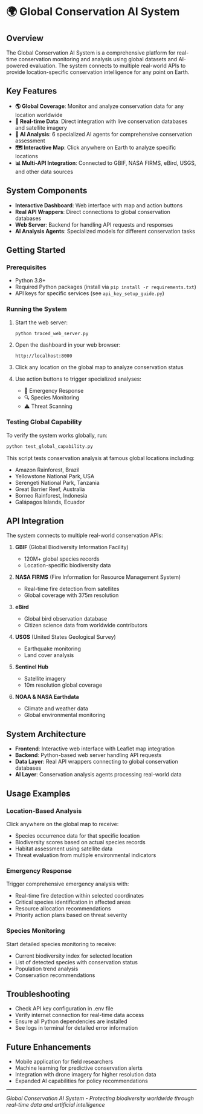 # 🌍 Global Conservation AI System

## Overview
The Global Conservation AI System is a comprehensive platform for real-time conservation monitoring and analysis using global datasets and AI-powered evaluation. The system connects to multiple real-world APIs to provide location-specific conservation intelligence for any point on Earth.

## Key Features
- **🌎 Global Coverage**: Monitor and analyze conservation data for any location worldwide
- **🔄 Real-time Data**: Direct integration with live conservation databases and satellite imagery
- **🤖 AI Analysis**: 6 specialized AI agents for comprehensive conservation assessment
- **🗺️ Interactive Map**: Click anywhere on Earth to analyze specific locations
- **📊 Multi-API Integration**: Connected to GBIF, NASA FIRMS, eBird, USGS, and other data sources

## System Components
- **Interactive Dashboard**: Web interface with map and action buttons
- **Real API Wrappers**: Direct connections to global conservation databases
- **Web Server**: Backend for handling API requests and responses
- **AI Analysis Agents**: Specialized models for different conservation tasks

## Getting Started

### Prerequisites
- Python 3.8+
- Required Python packages (install via `pip install -r requirements.txt`)
- API keys for specific services (see `api_key_setup_guide.py`)

### Running the System
1. Start the web server:
   ```bash
   python traced_web_server.py
   ```

2. Open the dashboard in your web browser:
   ```
   http://localhost:8000
   ```

3. Click any location on the global map to analyze conservation status

4. Use action buttons to trigger specialized analyses:
   - 🚨 Emergency Response
   - 🔍 Species Monitoring
   - ⚠️ Threat Scanning

### Testing Global Capability
To verify the system works globally, run:
```bash
python test_global_capability.py
```

This script tests conservation analysis at famous global locations including:
- Amazon Rainforest, Brazil
- Yellowstone National Park, USA
- Serengeti National Park, Tanzania
- Great Barrier Reef, Australia
- Borneo Rainforest, Indonesia
- Galápagos Islands, Ecuador

## API Integration
The system connects to multiple real-world conservation APIs:

1. **GBIF** (Global Biodiversity Information Facility)
   - 120M+ global species records
   - Location-specific biodiversity data

2. **NASA FIRMS** (Fire Information for Resource Management System)
   - Real-time fire detection from satellites
   - Global coverage with 375m resolution

3. **eBird**
   - Global bird observation database
   - Citizen science data from worldwide contributors

4. **USGS** (United States Geological Survey)
   - Earthquake monitoring
   - Land cover analysis

5. **Sentinel Hub**
   - Satellite imagery
   - 10m resolution global coverage

6. **NOAA & NASA Earthdata**
   - Climate and weather data
   - Global environmental monitoring

## System Architecture
- **Frontend**: Interactive web interface with Leaflet map integration
- **Backend**: Python-based web server handling API requests
- **Data Layer**: Real API wrappers connecting to global conservation databases
- **AI Layer**: Conservation analysis agents processing real-world data

## Usage Examples

### Location-Based Analysis
Click anywhere on the global map to receive:
- Species occurrence data for that specific location
- Biodiversity scores based on actual species records
- Habitat assessment using satellite data
- Threat evaluation from multiple environmental indicators

### Emergency Response
Trigger comprehensive emergency analysis with:
- Real-time fire detection within selected coordinates
- Critical species identification in affected areas
- Resource allocation recommendations
- Priority action plans based on threat severity

### Species Monitoring
Start detailed species monitoring to receive:
- Current biodiversity index for selected location
- List of detected species with conservation status
- Population trend analysis
- Conservation recommendations

## Troubleshooting
- Check API key configuration in .env file
- Verify internet connection for real-time data access
- Ensure all Python dependencies are installed
- See logs in terminal for detailed error information

## Future Enhancements
- Mobile application for field researchers
- Machine learning for predictive conservation alerts
- Integration with drone imagery for higher resolution data
- Expanded AI capabilities for policy recommendations

---

*Global Conservation AI System - Protecting biodiversity worldwide through real-time data and artificial intelligence*

